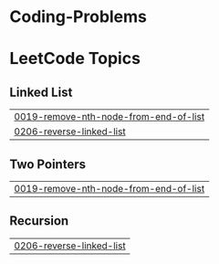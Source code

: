 # Coding-Problems
<!---LeetCode Topics Start-->
# LeetCode Topics
## Linked List
|  |
| ------- |
| [0019-remove-nth-node-from-end-of-list](https://github.com/NishantM11/Coding-Problems/tree/master/0019-remove-nth-node-from-end-of-list) |
| [0206-reverse-linked-list](https://github.com/NishantM11/Coding-Problems/tree/master/0206-reverse-linked-list) |
## Two Pointers
|  |
| ------- |
| [0019-remove-nth-node-from-end-of-list](https://github.com/NishantM11/Coding-Problems/tree/master/0019-remove-nth-node-from-end-of-list) |
## Recursion
|  |
| ------- |
| [0206-reverse-linked-list](https://github.com/NishantM11/Coding-Problems/tree/master/0206-reverse-linked-list) |
<!---LeetCode Topics End-->